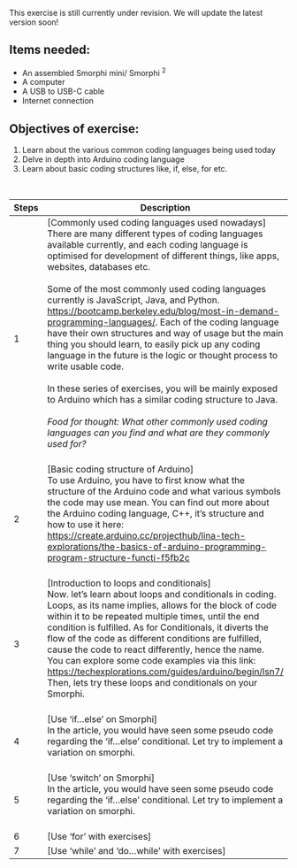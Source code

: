 This exercise is still currently under revision. We will update the latest version soon!
## Items needed:
* An assembled Smorphi mini/ Smorphi <sup>2</sup>
* A computer
* A USB to USB-C cable
* Internet connection
## Objectives of exercise:
1. Learn about the various common coding languages being used today
2. Delve in depth into Arduino coding language
3. Learn about basic coding structures like, if, else, for etc.

<br />

Steps | Description
-- | --
1 | [Commonly used coding languages used nowadays]<br />There are many different types of coding languages available currently, and each coding language is optimised for development of different things, like apps, websites, databases etc.<br /><br />Some of the most commonly used coding languages currently is JavaScript, Java, and Python. https://bootcamp.berkeley.edu/blog/most-in-demand-programming-languages/. Each of the coding language have their own structures and way of usage but the main thing you should learn, to easily pick up any coding language in the future is the logic or thought process to write usable code.<br /><br />In these series of exercises, you will be mainly exposed to Arduino which has a similar coding structure to Java.<br /><br />_Food for thought: What other commonly used coding languages can you find and what are they commonly used for?_<br /><br />
2 | [Basic coding structure of Arduino]<br />To use Arduino, you have to first know what the structure of the Arduino code and what various symbols the code may use mean. You can find out more about the Arduino coding language, C++, it’s structure and how to use it here: https://create.arduino.cc/projecthub/lina-tech-explorations/the-basics-of-arduino-programming-program-structure-functi-f5fb2c<br /><br />
3 | [Introduction to loops and conditionals]<br />Now. let’s learn about loops and conditionals in coding. Loops, as its name implies, allows for the block of code within it to be repeated multiple times, until the end condition is fulfilled. As for Conditionals, it diverts the flow of the code as different conditions are fulfilled, cause the code to react differently, hence the name.<br />You can explore some code examples via this link: https://techexplorations.com/guides/arduino/begin/lsn7/ <br />Then, lets try these loops and conditionals on your Smorphi.<br /><br />
4 | [Use ‘if…else’ on Smorphi]<br />In the article, you would have seen some pseudo code regarding the ‘if…else’ conditional. Let try to implement a variation on smorphi.<br /><br />
5 | [Use ‘switch’ on Smorphi]<br />In the article, you would have seen some pseudo code regarding the ‘if…else’ conditional. Let try to implement a variation on smorphi.<br /><br />
6 | [Use ‘for’ with exercises]
7 | [Use ‘while’ and ‘do…while’ with exercises]
